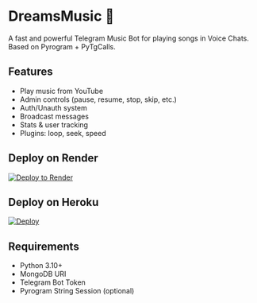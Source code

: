# DreamsMusic 🎵

A fast and powerful Telegram Music Bot for playing songs in Voice Chats. Based on Pyrogram + PyTgCalls.

## Features
- Play music from YouTube
- Admin controls (pause, resume, stop, skip, etc.)
- Auth/Unauth system
- Broadcast messages
- Stats & user tracking
- Plugins: loop, seek, speed

## Deploy on Render
[![Deploy to Render](https://render.com/images/deploy-to-render-button.svg)](https://render.com/deploy?repo=https://github.com/DreamsRobot/DreamsMusic)

## Deploy on Heroku
[![Deploy](https://www.herokucdn.com/deploy/button.svg)](https://heroku.com/deploy?template=https://github.com/DreamsRobot/DreamsMusic)

## Requirements
- Python 3.10+
- MongoDB URI
- Telegram Bot Token
- Pyrogram String Session (optional)
